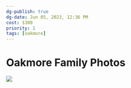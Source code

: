 ```yaml
---
dg-publish: true
dg-date: Jun 05, 2023, 12:36 PM
cost: $300
priority: 1
tags: [oakmore]
---
```


# Oakmore Family Photos

![](https://lh3.googleusercontent.com/pw/AJFCJaX8MaKjstvi0YWsFoaPJfQe7FSUYMPn2P0zlE7iI0HnSgf--lDtHt88W8eiGZOIHMIrkhQgURr7i_Pam-pwmhrzzNCv9wnvba5Fz05U3b8dMqYBr0jdtN-UBzUuZn76lFYGefUNdl4Nzqud22rXb4-DCw=w2644-h1983-s-no?authuser=0)